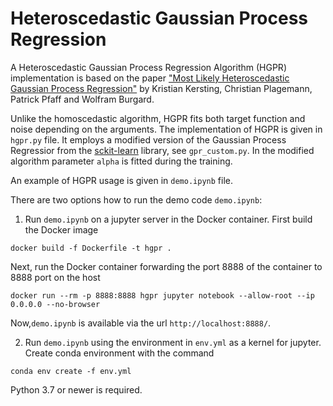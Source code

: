 # Heteroscedastic Gaussian Process Regression

A Heteroscedastic Gaussian Process Regression Algorithm (HGPR) implementation is based on the paper
["Most Likely Heteroscedastic Gaussian Process Regression"](http://people.csail.mit.edu/kersting/papers/kersting07icml_mlHetGP.pdf) by
Kristian Kersting, Christian Plagemann, Patrick Pfaff and Wolfram Burgard.

Unlike the homoscedastic algorithm, HGPR fits both target function and noise depending on the arguments.
The implementation of HGPR is given in `hgpr.py` file. It employs a modified version of the Gaussian Process Regressior
from the [sckit-learn](https://scikit-learn.org) library, see `gpr_custom.py`. In the modified algorithm parameter `alpha` is fitted during the training.

An example of HGPR usage is given in `demo.ipynb` file.

There are two options how to run the demo code `demo.ipynb`:

1) Run `demo.ipynb` on a jupyter server in the Docker container. 
First build the Docker image 

```docker build -f Dockerfile -t hgpr .``` 

Next, run the Docker container forwarding the port 8888 of the container to 8888 port on the host 

```docker run --rm -p 8888:8888 hgpr jupyter notebook --allow-root --ip 0.0.0.0 --no-browser```

Now,`demo.ipynb` is available via the url `http://localhost:8888/`.

2) Run `demo.ipynb` using the environment in `env.yml` as a kernel for jupyter. Create conda environment with the command 

```conda env create -f env.yml```

 Python 3.7 or newer is required.
